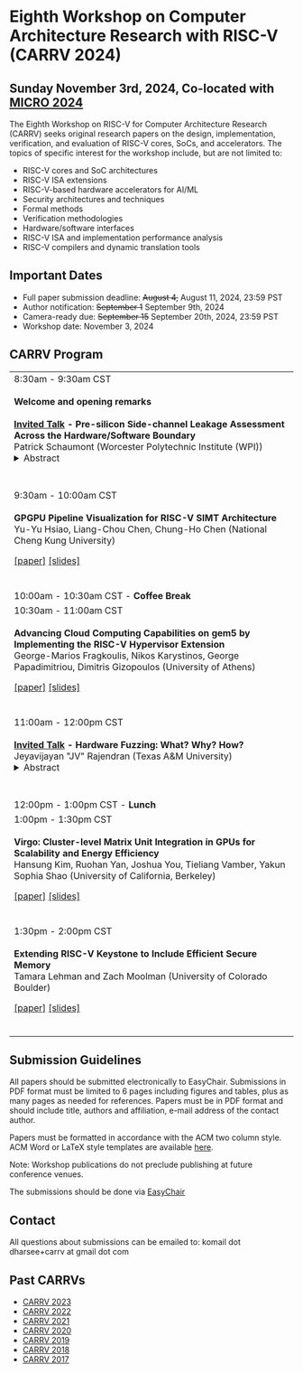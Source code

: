 # Eighth Workshop on Computer Architecture Research with RISC-V (CARRV 2024)

## Sunday November 3rd, 2024, Co-located with [MICRO 2024](https://microarch.org/micro57/)

The Eighth Workshop on RISC-V for Computer Architecture Research (CARRV) seeks original
research papers on the design, implementation, verification, and evaluation of
RISC-V cores, SoCs, and accelerators. The topics of specific
interest for the workshop include, but are not limited to:

* RISC-V cores and SoC architectures
* RISC-V ISA extensions
* RISC-V-based hardware accelerators for AI/ML
* Security architectures and techniques
* Formal methods
* Verification methodologies
* Hardware/software interfaces
* RISC-V ISA and implementation performance analysis
* RISC-V compilers and dynamic translation tools

## Important Dates

* Full paper submission deadline: ~~August 4,~~ August 11,  2024, 23:59 PST
* Author notification: ~~September 1~~ September 9th, 2024
* Camera-ready due: ~~September 15~~ September 20th, 2024, 23:59 PST
* Workshop date: November 3, 2024

## CARRV Program

<table>
<tbody>

<tr><td>
8:30am - 9:30am CST
<br><br>
<b>Welcome and opening remarks</b>
<br><br>
<b><u>Invited Talk</u> - Pre-silicon Side-channel Leakage Assessment Across the Hardware/Software Boundary</b><br>
Patrick Schaumont (Worcester Polytechnic Institute (WPI))
<details> <summary>Abstract</summary>Side-channel leakage assessment is a crucial but challenging verification step for programmable systems that manage secure assets. A pre-silicon design method based on power modeling can significantly reduce the likelihood of side-channel design flaws. However, such an approach requires a comprehensive system model to bridge the gap between high-level secure software assets and the physical side-channel leakage in hardware. The trade-off between model accuracy and simulation performance is difficult, because more detailed models become less practical due to their simulation complexity. To address this challenge, we propose a top-down hierarchical pre-silicon side-channel leakage assessment methodology that spans three modeling levels commonly used in System-on-Chip design: architecture-level, microarchitecture-level, and gate-level. We classify side-channel leakage sources across these abstraction levels and show that each level introduces unique power-based leakage characteristics. Our hierarchical approach enables systematic debugging of side-channel vulnerabilities from higher abstraction levels down to lower ones. The methodology is illustrated with practical examples from a System-on-Chip design, demonstrating various cases of side-channel bugs and their resolution.</details>
<br><br>
</td></tr>

<tr><td>
9:30am - 10:00am CST
<br><br>
<b>GPGPU Pipeline Visualization for RISC-V SIMT Architecture</b><br>
Yu-Yu	Hsiao, Liang-Chou	Chen, Chung-Ho Chen (National Cheng Kung University)

<a href="papers/CARRV_2024_paper_4.pdf">[paper]</a>
<a href="slides/CARRV_2024_slides_4.pptx">[slides]</a>
<br><br>
</td></tr>

<tr><td>
10:00am - 10:30am CST - <b>Coffee Break</b>
</td></tr>

<tr><td>
10:30am - 11:00am CST  
<br><br>
<b>Advancing Cloud Computing Capabilities on gem5 by Implementing the RISC-V Hypervisor Extension</b><br>
George-Marios	Fragkoulis, Nikos	Karystinos, George Papadimitriou, Dimitris	Gizopoulos (University of Athens)

<a href="papers/CARRV_2024_paper_3.pdf">[paper]</a>
<a href="slides/3.pdf">[slides]</a>
<br><br>
</td>
</tr>


<tr>
<td>
11:00am - 12:00pm CST
<br><br>
<b><u>Invited Talk</u> - Hardware Fuzzing: What? Why? How?</b><br>
Jeyavijayan "JV" Rajendran (Texas A&M University)
<details> <summary>Abstract</summary>Hardware is at the heart of computing systems. However, recent years have seen increased attacks exploiting hardware vulnerabilities and exploits, which even traditional software-based protections cannot prevent. Hardware fuzzing has shown promise in detecting vulnerabilities in large-scale designs like modern processors. In this talk, I will describe the hardware vulnerabilities in hardware description languages, such as Verilog and VHDL. Then, I will explain a new and radical approach called hardware fuzzing to find these vulnerabilities and detail how fuzzing techniques can be combined with existing formal verification techniques to detect vulnerabilities efficiently. Finally, I will discuss a strategy for pinpointing vulnerabilities to accelerate the mitigation process and briefly talk about improving the efficiency of hardware fuzzing using ML/AI techniques, such as multi-armed bandit (MAB) and large language models (LLM).</details>
<br><br>
</td></tr>

<tr><td>
12:00pm - 1:00pm CST - <b>Lunch</b>
</td></tr>

<tr><td>
1:00pm - 1:30pm CST
<br><br>
<b>Virgo: Cluster-level Matrix Unit Integration in GPUs for Scalability and Energy Efficiency</b><br>
Hansung	Kim, Ruohan	Yan, Joshua	You, Tieliang Vamber, Yakun Sophia Shao (University of California, Berkeley)

<a href="papers/CARRV_2024_paper_5.pdf">[paper]</a>
<a href="slides/5.pdf">[slides]</a>
<br><br>
</td></tr>

<tr><td>
1:30pm - 2:00pm CST
<br><br>
<b>Extending RISC-V Keystone to Include Efficient Secure Memory</b><br>
Tamara Lehman and Zach Moolman (University of Colorado Boulder)

<a href="papers/CARRV_2024_paper_7.pdf">[paper]</a>
<a href="slides/7.pdf">[slides]</a>
<br><br>
</td></tr>

</tbody>
</table>

## Submission Guidelines

All papers should be submitted electronically to EasyChair. Submissions
in PDF format must be limited to 6 pages including figures and tables,
plus as many pages as needed for references. Papers must be in PDF
format and should include title, authors and affiliation, e-mail address
of the contact author.

Papers must be formatted in accordance with the ACM two column
style. ACM Word or LaTeX style templates are available
[here](http://www.acm.org/publications/proceedings-template).

Note: Workshop publications do not preclude publishing at future
conference venues.

The submissions should be done  via [EasyChair](https://easychair.org/conferences/?conf=carrv2024) 

## Contact

All questions about submissions can be emailed to:
komail dot dharsee+carrv at gmail dot com

## Past CARRVs

* [CARRV 2023](https://carrv.github.io/2023/)
* [CARRV 2022](https://carrv.github.io/2022/)
* [CARRV 2021](https://carrv.github.io/2021/)
* [CARRV 2020](https://carrv.github.io/2020/)
* [CARRV 2019](https://carrv.github.io/2019/)
* [CARRV 2018](https://carrv.github.io/2018/)
* [CARRV 2017](https://carrv.github.io/2017/)
